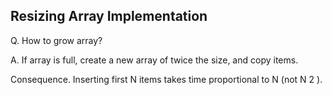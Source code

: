 Resizing Array Implementation
----------

Q. How to grow array?

A. If array is full, create a new array of twice the size, and copy items.

Consequence. Inserting first N items takes time proportional to N (not N 2 ).
